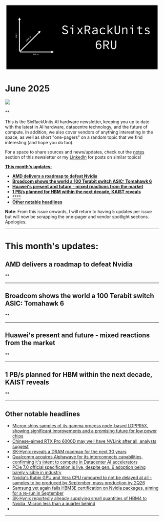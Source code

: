 [![](https://raw.githubusercontent.com/FistOfHit/SixRackUnits/refs/heads/main/assets/header.png)](https://sixrackunits.substack.com)

# June 2025

![](https://raw.githubusercontent.com/FistOfHit/SixRackUnits/refs/heads/main/newsletters/2025/june/images/title.jpeg)

**

This is the SixRackUnits AI hardware newsletter, keeping you up to date with the latest in AI hardware, datacentre technology, and the future of compute. In addition, we also cover vendors of anything interesting in the space, as well as short "one-pagers" on a random topic that we find interesting (and hope you do too).

For a space to share sources and news/updates, check out the <a href="https://sixrackunits.substack.com/notes">notes</a> section of this newsletter or my <a href="https://www.linkedin.com/in/hitesh-kumar58">LinkedIn</a> for posts on similar topics!

[**This month's updates:**](#this-months-updates)
  - [**AMD delivers a roadmap to defeat Nvidia**](#amd-delivers-a-roadmap-to-defeat-nvidia)
  - [**Broadcom shows the world a 100 Terabit switch ASIC: Tomahawk 6**](#broadcom-shows-the-world-a-100-terabit-switch-asic-tomahawk-6)
  - [**Huawei's present and future - mixed reactions from the market**](#huawei-s-present-and-future)
  - [**1 PB/s planned for HBM within the next decade, KAIST reveals**](#1-pb-s-planned-for-hbm-within-the-next-decade-kaist-reveals)
  - [****]()
  - [**Other notable headlines**](#other-notable-headlines)

**Note**: From this issue onwards, I will return to having 5 updates per issue but will now be scrapping the one-pager and vendor spotlight sections. Apologies. 

---

# This month's updates:

## AMD delivers a roadmap to defeat Nvidia

**

---


## Broadcom shows the world a 100 Terabit switch ASIC: Tomahawk 6

**

---

## Huawei's present and future - mixed reactions from the market

**

---

## 1 PB/s planned for HBM within the next decade, KAIST reveals

**

---

## Other notable headlines

* [Micron ships samples of its gamma process node-based LDPPR5X, showing significant improvements and a promising future for low power chips](https://investors.micron.com/news-releases/news-release-details/micron-ships-worlds-first-1g-1-gamma-based-lpddr5x-enabling-rich)
* [Chinese-aimed RTX Pro 6000D may well have NVLink after all, analysts suggest](https://x.com/Jukanlosreve/status/1929323825780687148?ref_src=twsrc%5Etfw%7Ctwcamp%5Etweetembed%7Ctwterm%5E1929323825780687148%7Ctwgr%5Ed020165ebbddf11e2ba463624b500fcd5fd8d8fe%7Ctwcon%5Es1_&ref_url=https%3A%2F%2Fwww.tweaktown.com%2Fnews%2F105564%2Fnvidias-new-china-specific-b30-ai-gpu-allows-multiple-chips-interconnected-to-act-as-one%2Findex.html)
* [SK-Hynix reveals a DRAM roadmap for the next 30 years](https://news.skhynix.com/sk-hynix-presents-future-dram-technology-roadmap-at-ieee-vlsi-2025/)
* [Qualcomm acquires Alphawave for its interconnects capabilities, confirming it's intent to compete in Datacenter AI accelerators](https://www.qualcomm.com/news/releases/2025/06/qualcomm-to-acquire-alphawave-semi)
* [PCIe 7.0 official specification is live, despite gen. 6 adoption being barely visible in industry](https://www.businesswire.com/news/home/20250611299049/en/PCI-SIG-Releases-PCIe-7.0-Specification-to-Support-the-Bandwidth-Demands-of-Artificial-Intelligence-at-128.0-GTs-Transfer-Rates)
* [Nvidia's Rubin GPU and Vera CPU rumoured to not be delayed at all - samples to be produced by September, mass production by 2Q26](https://www.tweaktown.com/news/105660/nvidias-next-gen-rubin-gpu-vera-cpu-rumors-no-delays-new-chips-are-being-moved-up/index.html)
* [Samsung yet again fails HBM3E certification on Nvidia packages, aiming for a re-run in September](https://m.businesspost.co.kr/BP?command=mobile_view&num=398661)
* [SK-Hynix reportedly already supplying small quantities of HBM4 to Nvidia, Micron less than a quarter behind](https://x.com/Jukanlosreve/status/1934381245791883502)
* []()

---
